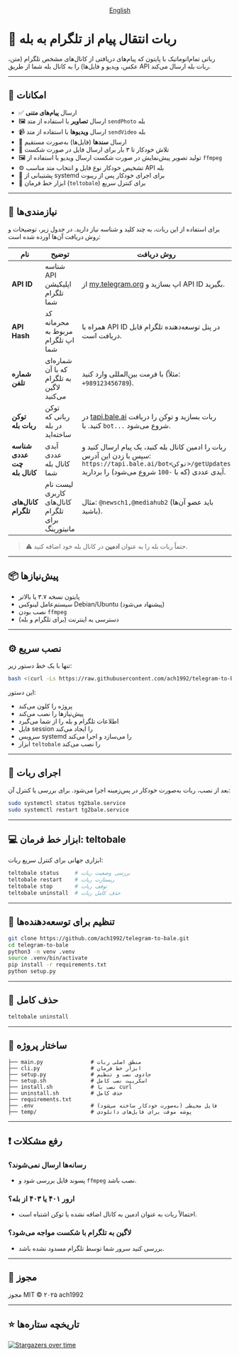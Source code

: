 <p align="center">
 <a href="./README.fa.md">
   English
 </a>
</p>

# 🤖 ربات انتقال پیام از تلگرام به بله

رباتی تمام‌اتوماتیک با پایتون که پیام‌های دریافتی از کانال‌های مشخص تلگرام (متن، عکس، ویدیو و فایل‌ها) را به کانال بله شما از طریق API ربات بله ارسال می‌کند.

---

## 🚀 امکانات

- ✅ ارسال **پیام‌های متنی**
- 🖼 ارسال **تصاویر** با استفاده از متد `sendPhoto` بله
- 📹 ارسال **ویدیوها** با استفاده از متد `sendVideo` بله
- 📄 ارسال **سندها** (فایل‌ها) به‌صورت مستقیم
- 🔁 تلاش خودکار تا ۳ بار برای ارسال فایل در صورت شکست
- 🖼 تولید تصویر پیش‌نمایش در صورت شکست ارسال ویدیو با استفاده از `ffmpeg`
- ⚙️ تشخیص خودکار نوع فایل و انتخاب متد مناسب API بله
- 📡 پشتیبانی از systemd برای اجرای خودکار پس از ریبوت
- 🧰 ابزار خط فرمان (`teltobale`) برای کنترل سریع

---

## 🔑 نیازمندی‌ها

برای استفاده از این ربات، به چند کلید و شناسه نیاز دارید. در جدول زیر، توضیحات و روش دریافت آن‌ها آورده شده است:

| نام | توضیح | روش دریافت |
|-----|-------|------------|
| **API ID** | شناسه API اپلیکیشن تلگرام شما | از [my.telegram.org](https://my.telegram.org/auth) اپ بسازید و API ID بگیرید. |
| **API Hash** | کد محرمانه مربوط به اپ تلگرام شما | همراه با API ID در پنل توسعه‌دهنده تلگرام قابل دریافت است. |
| **شماره تلفن** | شماره‌ای که با آن به تلگرام لاگین می‌کنید | با فرمت بین‌المللی وارد کنید (مثلاً: ‎`+989123456789`). |
| **توکن ربات بله** | توکن رباتی که در بله ساخته‌اید | در [tapi.bale.ai](https://tapi.bale.ai) ربات بسازید و توکن را دریافت کنید. با `bot...` شروع می‌شود. |
| **شناسه عددی چت کانال بله** | آیدی عددی کانال بله شما | ربات را ادمین کانال بله کنید، یک پیام ارسال کنید و سپس با زدن این آدرس: `https://tapi.bale.ai/bot<توکن>/getUpdates` آیدی عددی (که با `-100` شروع می‌شود) را بردارید. |
| **کانال‌های تلگرام** | لیست نام کاربری کانال‌های تلگرام برای مانیتورینگ | مثال: `@newsch1,@mediahub2` (باید عضو آن‌ها باشید). |

> ⚠️ حتماً ربات بله را به عنوان **ادمین** در کانال بله خود اضافه کنید.

---

## 📦 پیش‌نیازها

- پایتون نسخه ۳.۷ یا بالاتر
- سیستم‌عامل لینوکس Debian/Ubuntu (پیشنهاد می‌شود)
- نصب بودن `ffmpeg`
- دسترسی به اینترنت (برای تلگرام و بله)

---

## ⚙️ نصب سریع

تنها با یک خط دستور زیر:

```bash
bash <(curl -Ls https://raw.githubusercontent.com/ach1992/telegram-to-bale/main/install.sh)
```

این دستور:

- پروژه را کلون می‌کند
- پیش‌نیازها را نصب می‌کند
- اطلاعات تلگرام و بله را از شما می‌گیرد
- فایل session را ایجاد می‌کند
- سرویس systemd را می‌سازد و اجرا می‌کند
- ابزار `teltobale` را نصب می‌کند

---

## 🔁 اجرای ربات

بعد از نصب، ربات به‌صورت خودکار در پس‌زمینه اجرا می‌شود. برای بررسی یا کنترل آن:

```bash
sudo systemctl status tg2bale.service
sudo systemctl restart tg2bale.service
```

---

## 💻 ابزار خط فرمان: teltobale

ابزاری جهانی برای کنترل سریع ربات:

```bash
teltobale status     # بررسی وضعیت ربات
teltobale restart    # ریستارت ربات
teltobale stop       # توقف ربات
teltobale uninstall  # حذف کامل ربات
```

---

## 🧪 تنظیم برای توسعه‌دهنده‌ها

```bash
git clone https://github.com/ach1992/telegram-to-bale.git
cd telegram-to-bale
python3 -m venv .venv
source .venv/bin/activate
pip install -r requirements.txt
python setup.py
```

---

## 🧼 حذف کامل

```bash
teltobale uninstall
```

---

## 📁 ساختار پروژه

```
├── main.py               # منطق اصلی ربات
├── cli.py                # ابزار خط فرمان
├── setup.py              # جادوی نصب و تنظیم
├── setup.sh              # اسکریپت نصب کامل
├── install.sh            # نصب با curl
├── uninstall.sh          # حذف کامل
├── requirements.txt
├── .env                  # فایل محیطی (به‌صورت خودکار ساخته می‌شود)
├── temp/                 # پوشه موقت برای فایل‌های دانلودی
```

---

## ❗ رفع مشکلات

### رسانه‌ها ارسال نمی‌شوند؟
- پسوند فایل بررسی شود و `ffmpeg` نصب باشد.

### ارور ۴۰۱ یا ۴۰۳ از بله؟
- احتمالاً ربات به عنوان ادمین به کانال اضافه نشده یا توکن اشتباه است.

### لاگین به تلگرام با شکست مواجه می‌شود؟
- بررسی کنید سرور شما توسط تلگرام مسدود نشده باشد.

---

## 📃 مجوز

مجوز MIT © ۲۰۲۵ ach1992

---

## ⭐ تاریخچه ستاره‌ها

[![Stargazers over time](https://starchart.cc/ach1992/telegram-to-bale.svg)](https://starchart.cc/ach1992/telegram-to-bale)
